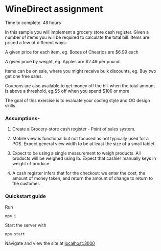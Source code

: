 # WineDirect assignment

Time to complete: 48 hours

In this sample you will implement a grocery store cash register. Given a number of items you will be required to calculate the total bill. Items are priced a few of different ways:

A given price for each item, eg. Boxes of Cheerios are $6.99 each

A given price by weight, eg. Apples are $2.49 per pound

Items can be on sale, where you might receive bulk discounts, eg. Buy two get one free sales.

Coupons are also available to get money off the bill when the total amount is above a threshold, eg.$5 off when you spend $100 or more

The goal of this exercise is to evaluate your coding style and OO design skills. 


### Assumptions-

1. Create a Grocery-store cash register - Point of sales system.

2. Mobile view is functional but not focused as not typically used for a POS. Expect general view width to be at least the size of a small tablet.

3. Expect to be using a single measurement to weigh products. All products will be weighed using lb. Expect that cashier manually keys in weight of produce.

4. A cash register infers that for the checkout: we enter the cost, the amount of money taken, and return the amount of change to return to the customer.

### Quickstart guide

Run 

```
npm i
```
Start the server with 
```
npm start
```
Navigate and view the site at [localhost:3000](localhost:3000)